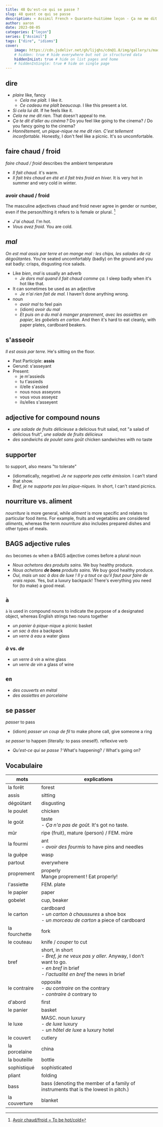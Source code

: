 ```yaml
---
title: 48 Qu'est-ce qui se passe ?
slug: 48 quest ce qui se passe
description: « Assimil French » Quarante-huitième leçon - Ça ne me dit rien
author: aaron
date: 2023-08-05
categories: ["leçon"]
series: ["Assimil"]
tags: ["dire", "idioms"]
cover: 
    image: https://cdn.jsdelivr.net/gh/lijqhs/cdn@1.8/img/gallery/s/maddi-bazzocco--Wi2owaQcH8-unsplash.jpg
    # hidden: true # hide everywhere but not in structured data
    hiddenInList: true # hide on list pages and home
    # hiddenInSingle: true # hide on single page
---
```


## dire

- *plaire* like, fancy
  - *Cela me plaît.* I like it.
  - *Ce cadeau me plaît beaucoup.* I like this present a lot.
- *Si cela lui dit.* If he feels like it.
- *Cela ne me dit rien.* That doesn't appeal to me.
- *Ça te dit d'aller au cinéma ?* Do you feel like going to the cinema? / Do you fancy going to the cinema?
- *Honnêtement, un pique-nique ne me dit rien. C'est tellement inconfortable.* Honestly, I don't feel like a picnic. It's so uncomfortable.

## faire chaud / froid

*faire chaud / froid* describes the ambient temperature

- *Il fait chaud.* it's warm.
- *Il fait très chaud en été et il fait très froid en hiver.* It is very hot in summer and very cold in winter.

### avoir chaud / froid

The masculine adjectives chaud and froid never agree in gender or number, even if the person/thing it refers to is female or plural. [^1]

- *J'ai chaud.* I'm hot.
- *Vous avez froid.* You are cold.

[^1]: [Avoir chaud/froid = To be hot/cold](https://french.kwiziq.com/revision/grammar/avoir-chaud-froid-to-be-hot-cold)

## *mal*

*On est mal assis par terre et on mange mal : les chips, les salades de riz dégoûtantes.* You're seated uncomfortably (badly) on the ground and you eat badly: crisps, disgusting rice salads.

- Like *bien*, *mal* is usually an adverb
  - *Je dors mal quand il fait chaud comme ça.* I sleep badly when it's hot like that.
- It can sometimes be used as an adjective
  - *Je n'ai rien fait de mal.* I haven't done anything wrong.
- noun
  - *avoir mal* to feel pain
  - (idiom) *avoir du mal* 
  - *Et puis on a du mal à manger proprement, avec les assiettes en papier, les gobelets en carton.* And then it's hard to eat cleanly, with paper plates, cardboard beakers.

## s'asseoir

*Il est assis par terre.* He's sitting on the floor.

- Past Participle: **assis**
- Gerund: s'asseyant
- Present:
  - je m'assieds
  - tu t'assieds
  - il/elle s'assied
  - nous nous asseyons
  - vous vous asseyez
  - ils/elles s'asseyent

## adjective for compound nouns

- *une salade de fruits délicieuse* a delicious fruit salad, not "a salad of delicious fruit", *une salade de fruits délicieux*
- *des sandwichs de poulet sans goût* chicken sandwiches with no taste

## supporter

to support, also means "to tolerate"

- (idiomatically, negative) *Je ne supporte pas cette émission.* I can't stand that show.
- *Bref, je ne supporte pas les pique-niques.* In short, I can't stand picnics.

## nourriture vs. aliment

*nourriture* is more general, while *aliment* is more specific and relates to particular food items. For example, fruits and vegetables are considered *aliments*, whereas the term *nourriture* also includes prepared dishes and other types of meals.

## BAGS adjective rules

`des` becomes `de` when a BAGS adjective comes before a plural noun

- *Nous achetons des produits sains.* We buy healthy produce.
- *Nous achetons **de bons** produits sains.* We buy good healthy produce.
- *Oui, mais un sac à dos de luxe ! Il y a tout ce qu'il faut pour faire de vrais repas.* Yes, but a luxury backpack! There's everything you need for (to make) a good meal.

## `à`

`à` is used in compound nouns to indicate the purpose of a designated object, whereas English strings two nouns together

- *un panier à pique-nique* a picnic basket
- *un sac à dos* a backpack
- *un verre à eau* a water glass

### *à* vs. *de*

- *un verre à vin* a wine glass
- *un verre de vin* a glass of wine

## `en`

- *des couverts en métal*
- *des assiettes en porcelaine*

## se passer

*passer* to pass

- (idiom) *passer un coup de fil* to make phone call, give someone a ring

*se passer* to happen (literally: to pass oneself). reflexive verb

- *Qu'est-ce qui se passe ?* What's happening? / What's going on?

## Vocabulaire

| mots | explications |
| ---- | ------ | 
| la forêt | forest |
| assis | sitting |
| dégoûtant | disgusting | 
| le poulet | chicken |
| le goût | taste </br> - *Ça n'a pas de goût.* It's got no taste. |
| mûr | ripe (fruit), mature (person) / FEM. mûre |
| la fourmi | ant </br> - *avoir des fourmis* to have pins and needles |
| la guêpe | wasp |
| partout | everywhere |
| proprement | properly </br> Mange proprement ! Eat properly! | 
| l'assiette | FEM. plate |
| le papier | paper |
| gobelet | cup, beaker |
| le carton | cardboard </br> - *un carton à chaussures* a shoe box </br> - *un morceau de carton* a piece of cardboard |
| la fourchette | fork |
| le couteau | knife / *couper* to cut |
| bref | short, in short </br> - *Bref, je ne veux pas y aller.* Anyway, I don't want to go. </br> - *en bref* in brief </br> - *l'actualité en bref* the news in brief |
| le contraire | opposite </br> - *au contraire* on the contrary </br> - *contraire à* contrary to |
| d'abord | first |
| le panier | basket |
| le luxe | MASC. noun luxury </br> - *de luxe* luxury </br> - *un hôtel de luxe* a luxury hotel |
| le couvert | cutlery |
| la porcelaine | china |
| la bouteille | bottle |
| sophistiqué | sophisticated |
| pliant | folding |
| bass | bass (denoting the member of a family of instruments that is the lowest in pitch.) | 
| la couverture | blanket |